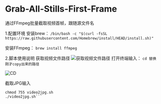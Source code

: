 # Grab-All-Stills-First-Frame
通过FFmpeg批量截取视频首帧，跟随源文件名



1.配置环境
安装brew：
```/bin/bash -c "$(curl -fsSL https://raw.githubusercontent.com/Homebrew/install/HEAD/install.sh)"```

安装FFmpeg：
```brew install ffmpeg```

2.脚本使用说明
获取视频文件路径
![获取视频文件路径](https://github.com/DITStack/Grab-All-Stills-First-Frame/blob/main/image/Get%20path%20demo.png)
打开终端输入：
```cd 替换刚才copy出来的路径```

![CD](https://github.com/DITStack/Grab-All-Stills-First-Frame/blob/main/image/Terminal%20Demo.png)


截取JPG输入

```Wget https://raw.githubusercontent.com/DITStack/Grab-All-Stills-First-Frame/main/video2jpg.sh
chmod 755 video2jpg.sh
./video2jpg.sh```
